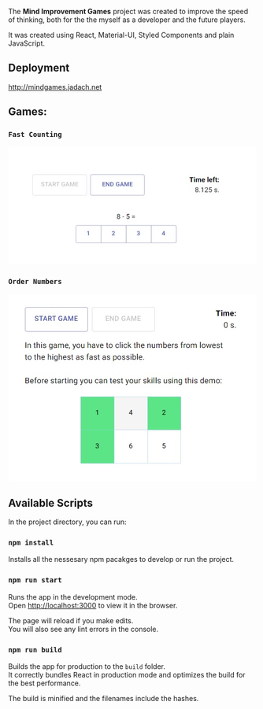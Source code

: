 The <strong>Mind Improvement Games</strong> project was created to improve the speed of thinking, both for the the myself as a developer and the future players.

It was created using React, Material-UI, Styled Components and plain JavaScript.

## Deployment

http://mindgames.jadach.net

## Games:
###  `Fast Counting`
![alt text](./readme-images/fast-counting.jpg)

###  `Order Numbers`
![alt text](./readme-images/order-numbers.jpg)



## Available Scripts

In the project directory, you can run:

### `npm install`

Installs all the nessesary npm pacakges to develop or run the project.

### `npm run start`

Runs the app in the development mode.<br />
Open [http://localhost:3000](http://localhost:3000) to view it in the browser.

The page will reload if you make edits.<br />
You will also see any lint errors in the console.

### `npm run build`

Builds the app for production to the `build` folder.<br />
It correctly bundles React in production mode and optimizes the build for the best performance.

The build is minified and the filenames include the hashes.<br />

